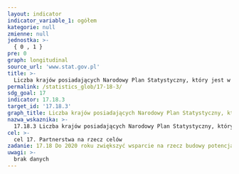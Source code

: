 ```yaml
---
layout: indicator
indicator_variable_1: ogółem
kategorie: null
zmienne: null
jednostka: >-
  { 0 , 1 }
pre: 0
graph: longitudinal
source_url: 'www.stat.gov.pl'
title: >-
  Liczba krajów posiadających Narodowy Plan Statystyczny, który jest w pełni finansowany i realizowany, wg źródeł finansowania
permalink: /statistics_glob/17-18-3/
sdg_goal: 17
indicator: 17.18.3
target_id: '17.18.3'
graph_title: Liczba krajów posiadających Narodowy Plan Statystyczny, który jest w pełni finansowany i realizowany, wg źródeł finansowania
nazwa_wskaznika: >-
  17.18.3 Liczba krajów posiadających Narodowy Plan Statystyczny, który jest w pełni finansowany i realizowany, wg źródeł finansowania
cel: >-
  cel 17. Partnerstwa na rzecz celów
zadanie: 17.18 Do 2020 roku zwiększyć wsparcie na rzecz budowy potencjału w państwach rozwijających się, w tym państwach najsłabiej rozwiniętych i rozwijających się małych państwach wyspiarskich, aby znacząco zwiększyć dostęp do aktualnych, rzetelnych i wysokiej jakości danych zdezagregowanych według dochodu, płci, wieku, rasy, pochodzenia etnicznego, statusu migracyjnego, niepełnosprawności, położenia geograficznego i innych cech dostosowanych do kontekstu narodowego
uwagi: >-
  brak danych
---
```


